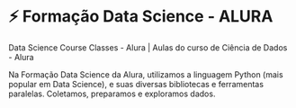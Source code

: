 # ⚡ Formação Data Science - ALURA
Data Science Course Classes - Alura | Aulas do curso de Ciência de Dados - Alura

Na Formação Data Science da Alura, utilizamos a linguagem Python (mais popular em Data Science), e suas diversas bibliotecas e ferramentas paralelas. Coletamos, preparamos e exploramos dados. 
